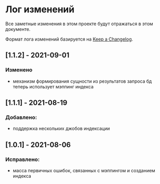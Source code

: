 # Лог изменений

Все заметные изменения в этом проекте будут отражаться в этом документе.

Формат лога изменений базируется на [Keep a Changelog](https://keepachangelog.com/en/1.0.0/).

## [1.1.2] - 2021-09-01

### Изменено

* механизм формирования сущности из результатов запроса бд теперь использует мэппинг индекса

## [1.1.1] - 2021-08-19

### Добавлено:

* поддержка нескольких джобов индексации

## [1.0.1] - 2021-08-06

### Исправлено:

* масса первичных ошибок, связанных с мэппингом и созданием индекса

